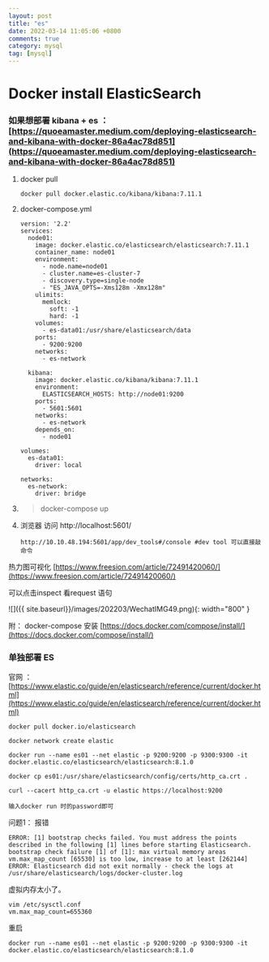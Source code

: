 ```yaml
---
layout: post
title: "es"
date: 2022-03-14 11:05:06 +0800
comments: true
category: mysql
tag: [mysql]
---
```


#  Docker install  ElasticSearch

### 如果想部署 kibana + es ： [https://quoeamaster.medium.com/deploying-elasticsearch-and-kibana-with-docker-86a4ac78d851](https://quoeamaster.medium.com/deploying-elasticsearch-and-kibana-with-docker-86a4ac78d851)

1. docker pull

    ```
    docker pull docker.elastic.co/kibana/kibana:7.11.1
    ```

2. docker-compose.yml

   ```
   version: '2.2'
   services:
     node01:
       image: docker.elastic.co/elasticsearch/elasticsearch:7.11.1
       container_name: node01
       environment:
         - node.name=node01
         - cluster.name=es-cluster-7
         - discovery.type=single-node
         - "ES_JAVA_OPTS=-Xms128m -Xmx128m"
       ulimits:
         memlock:
           soft: -1
           hard: -1
       volumes:
         - es-data01:/usr/share/elasticsearch/data
       ports:
         - 9200:9200
       networks:
         - es-network
   
     kibana:
       image: docker.elastic.co/kibana/kibana:7.11.1
       environment:
         ELASTICSEARCH_HOSTS: http://node01:9200
       ports:
         - 5601:5601
       networks:
         - es-network
       depends_on:
         - node01
   
   volumes:
     es-data01:
       driver: local
   
   networks:
     es-network:
       driver: bridge
   ```

   

3. > docker-compose up

4. 浏览器 访问 http://localhost:5601/

   ```
   http://10.10.48.194:5601/app/dev_tools#/console #dev tool 可以直接敲命令
   ```



热力图可视化  [https://www.freesion.com/article/72491420060/](https://www.freesion.com/article/72491420060/)



可以点击inspect 看request 语句

![]({{ site.baseurl}}/images/202203/WechatIMG49.png){: width="800" }







附： docker-compose 安装 [https://docs.docker.com/compose/install/](https://docs.docker.com/compose/install/)





### 单独部署 ES

官网 ： [https://www.elastic.co/guide/en/elasticsearch/reference/current/docker.html](https://www.elastic.co/guide/en/elasticsearch/reference/current/docker.html)

```
docker pull docker.io/elasticsearch

docker network create elastic

docker run --name es01 --net elastic -p 9200:9200 -p 9300:9300 -it docker.elastic.co/elasticsearch/elasticsearch:8.1.0

docker cp es01:/usr/share/elasticsearch/config/certs/http_ca.crt .

curl --cacert http_ca.crt -u elastic https://localhost:9200 

输入docker run 时的password即可
```

问题1： 报错

```
ERROR: [1] bootstrap checks failed. You must address the points described in the following [1] lines before starting Elasticsearch.
bootstrap check failure [1] of [1]: max virtual memory areas vm.max_map_count [65530] is too low, increase to at least [262144]
ERROR: Elasticsearch did not exit normally - check the logs at /usr/share/elasticsearch/logs/docker-cluster.log
```

虚拟内存太小了。

```
vim /etc/sysctl.conf 
vm.max_map_count=655360
```



重启

```
docker run --name es01 --net elastic -p 9200:9200 -p 9300:9300 -it docker.elastic.co/elasticsearch/elasticsearch:8.1.0
```

